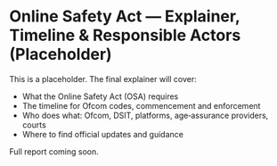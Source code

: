 # Online Safety Act — Explainer, Timeline & Responsible Actors (Placeholder)

This is a placeholder. The final explainer will cover:

- What the Online Safety Act (OSA) requires
- The timeline for Ofcom codes, commencement and enforcement
- Who does what: Ofcom, DSIT, platforms, age‑assurance providers, courts
- Where to find official updates and guidance

Full report coming soon.

